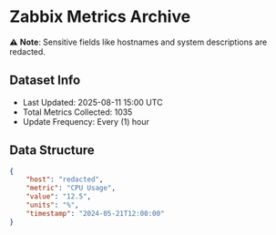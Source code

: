 # Zabbix Metrics Archive

⚠️ **Note**: Sensitive fields like hostnames and system descriptions are redacted.

## Dataset Info
- Last Updated: 2025-08-11 15:00 UTC
- Total Metrics Collected: 1035
- Update Frequency: Every (1) hour

## Data Structure
```json
{
    "host": "redacted",
    "metric": "CPU Usage",
    "value": "12.5",
    "units": "%",
    "timestamp": "2024-05-21T12:00:00"
}
```
